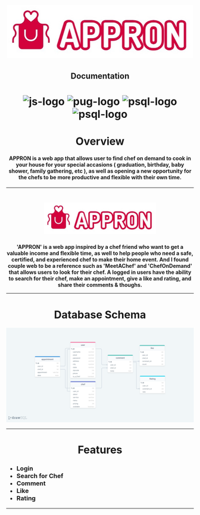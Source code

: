 <h1 align="center">
  <img src="documentation/appronlogo.jpg" alt="appronlogo" width=500>
  <br>
<h2 align='center'>Documentation</h2>
</h1>
<h1 align="center">
  <img src="https://cdn.worldvectorlogo.com/logos/react.svg" alt="js-logo" width="50">
  <img src="https://miro.medium.com/max/1400/1*Q5EUk28Xc3iCDoMSkrd1_w.png" alt="pug-logo" width="50">
  <img src="https://i.ibb.co/VpGfh8w/icons8-postgresql-96-1.png" alt="psql-logo" width="50">
  <img src="https://hakin9.org/wp-content/uploads/2019/08/connect-a-flask-app-to-a-mysql-database-with-sqlalchemy-and-pymysql.jpg" alt="psql-logo" width="50">
</h1>

<h1 align="center">
  Overview
</h1>
<h4 align='center'>
APPRON is a web app that allows user to find chef on demand to cook in your house for your special accasions ( graduation, birthday, baby shower, family gathering, etc ), as well as opening a new opportunity for the chefs to be more productive and flexible with their own time.
</h4>

---

<h1 align="center" >
 <img src="documentation/appronlogo.jpg" alt="appron-home" width="300">
</h1>

<h4 align="center">'APPRON' is a web app inspired by a chef friend who want to get a valuable income and flexible time, as well to help people who need a safe, certified, and experienced chef to make their home event. And I found couple web to be a reference such as 'MeetAChef' and 'ChefOnDemand' that allows users to look for their chef. A logged in users have the ability to search for their chef, make an appointment, give a like and rating, and share their comments & thoughs.
<pFirst_draft is built with React, Flask, Python and PostgreSQL, SQLAlchemy</h4>

---

<h1>Database Schema</h1>

 <img src="documentation/database-schema.png" alt="database-schema">

---

<h1>Features</h1>

<h3 align='left'>

- Login
- Search for Chef
- Comment
- Like
- Rating

</h3>

---
